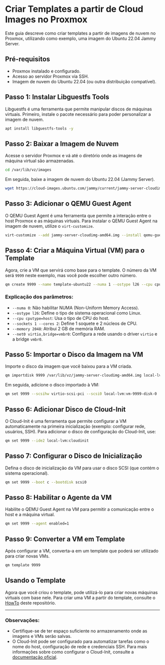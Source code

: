 # Criar Templates a partir de Cloud Images no Proxmox

Este guia descreve como criar templates a partir de imagens de nuvem no Proxmox, utilizando como exemplo, uma imagem do Ubuntu 22.04 Jammy Server.

## Pré-requisitos

- Proxmox instalado e configurado.
- Acesso ao servidor Proxmox via SSH.
- Imagem de nuvem do Ubuntu 22.04 (ou outra distribuição compatível).

## Passo 1: Instalar Libguestfs Tools

Libguestfs é uma ferramenta que permite manipular discos de máquinas virtuais. Primeiro, instale o pacote necessário para poder personalizar a imagem de nuvem.

```bash
apt install libguestfs-tools -y
```

## Passo 2: Baixar a Imagem de Nuvem

Acesse o servidor Proxmox e vá até o diretório onde as imagens de máquina virtual são armazenadas.

```bash
cd /var/lib/vz/images
```

Em seguida, baixe a imagem de nuvem do Ubuntu 22.04 (Jammy Server).

```bash
wget https://cloud-images.ubuntu.com/jammy/current/jammy-server-cloudimg-amd64.img
```

## Passo 3: Adicionar o QEMU Guest Agent

O QEMU Guest Agent é uma ferramenta que permite a interação entre o host Proxmox e as máquinas virtuais. Para instalar o QEMU Guest Agent na imagem de nuvem, utilize o `virt-customize`.

```bash
virt-customize --add jammy-server-cloudimg-amd64.img --install qemu-guest-agent
```

## Passo 4: Criar a Máquina Virtual (VM) para o Template

Agora, crie a VM que servirá como base para o template. O número da VM será `9999` neste exemplo, mas você pode escolher outro número.

```bash
qm create 9999 --name template-ubuntu22 --numa 1 --ostype l26 --cpu cputype=host --sockets 1 --cores 2 --memory 2048 --net0 virtio,bridge=vmbr0
```

### Explicação dos parâmetros:
- `--numa 0`: Não habilitar NUMA (Non-Uniform Memory Access).
- `--ostype l26`: Define o tipo de sistema operacional como Linux.
- `--cpu cputype=host`: Usa o tipo de CPU do host.
- `--sockets 1 --cores 2`: Define 1 soquete e 2 núcleos de CPU.
- `--memory 2048`: Atribui 2 GB de memória RAM.
- `--net0 virtio,bridge=vmbr0`: Configura a rede usando o driver `virtio` e a bridge `vmbr0`.

## Passo 5: Importar o Disco da Imagem na VM

Importe o disco da imagem que você baixou para a VM criada.

```bash
qm importdisk 9999 /var/lib/vz/jammy-server-cloudimg-amd64.img local-lvm
```

Em seguida, adicione o disco importado à VM:

```bash
qm set 9999 --scsihw virtio-scsi-pci --scsi0 local-lvm:vm-9999-disk-0
```

## Passo 6: Adicionar Disco de Cloud-Init

O Cloud-Init é uma ferramenta que permite configurar a VM automaticamente na primeira inicialização (exemplo: configurar rede, usuários, SSH). Para adicionar o disco de configuração do Cloud-Init, use:

```bash
qm set 9999 --ide2 local-lvm:cloudinit
```

## Passo 7: Configurar o Disco de Inicialização

Defina o disco de inicialização da VM para usar o disco SCSI (que contém o sistema operacional).

```bash
qm set 9999 --boot c --bootdisk scsi0
```

## Passo 8: Habilitar o Agente da VM

Habilite o QEMU Guest Agent na VM para permitir a comunicação entre o host e a máquina virtual.

```bash
qm set 9999 --agent enabled=1
```

## Passo 9: Converter a VM em Template

Após configurar a VM, converta-a em um template que poderá ser utilizado para criar novas VMs.

```bash
qm template 9999
```

## Usando o Template

Agora que você criou o template, pode utilizá-lo para criar novas máquinas virtuais com base nele. Para criar uma VM a partir do template, consulte o [HowTo](https://github.com/wyssantos/proxmox-vm-template) deste repositório.

---

### Observações:

- Certifique-se de ter espaço suficiente no armazenamento onde as imagens e VMs serão salvas.
- O Cloud-Init pode ser configurado para automatizar tarefas como o nome do host, configuração de rede e credenciais SSH. Para mais informações sobre como configurar o Cloud-Init, consulte a [documentação oficial](https://cloud-init.readthedocs.io/).

